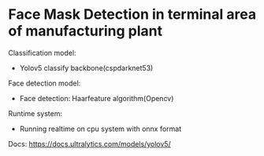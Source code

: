 # Face Mask Detection in terminal area of manufacturing plant

Classification model:
- Yolov5 classify backbone(cspdarknet53)

Face detection model:
- Face detection: Haarfeature algorithm(Opencv)

Runtime system:
- Running realtime on cpu system with onnx format

Docs:
https://docs.ultralytics.com/models/yolov5/
